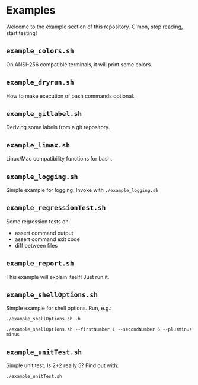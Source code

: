 Examples
========

Welcome to the example section of this repository. C'mon, stop reading, start
testing!

`example_colors.sh`
-------------------

On ANSI-256 compatible terminals, it will print some colors.

`example_dryrun.sh`
-------------------

How to make execution of bash commands optional.

`example_gitlabel.sh`
---------------------

Deriving some labels from a git repository.

`example_limax.sh`
------------------

Linux/Mac compatibility functions for bash.

`example_logging.sh`
--------------------

Simple example for logging. Invoke with `./example_logging.sh`

`example_regressionTest.sh`
---------------------------

Some regression tests on

* assert command output
* assert command exit code
* diff between files

`example_report.sh`
-------------------

This example will explain itself! Just run it.

`example_shellOptions.sh`
-------------------------

Simple example for shell options. Run, e.g.:

`./example_shellOptions.sh -h`

`./example_shellOptions.sh --firstNumber 1 --secondNumber 5 --plusMinus minus`

`example_unitTest.sh`
---------------------

Simple unit test. Is 2+2 really 5? Find out with:

`./example_unitTest.sh`

